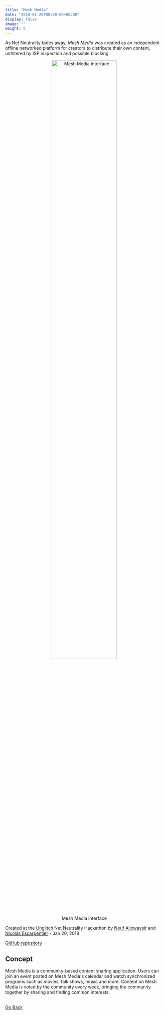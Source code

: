 ```yaml
---
title: "Mesh Media"
date: "2018-01-20T00:00:00+00:00"
display: false
image: ""
weight: 0
---
```


As Net Neutrality fades away, *Mesh Media* was created as an independent offline networked platform for creators to distribute their own content, unfiltered by ISP inspection and possible blocking.
<!--more-->

<figure style="text-align: center">
	<img class="p_detail" width="70%" src="../imgs/meshmedia.jpg" alt="Mesh Media interface">
	<figcaption>Mesh Media interface</figcaption>
</figure>

Created at the [Unglitch](http://unglitchthe.net/) Net Neutrality Hackathon by [Nouf Aljowaysir](noufaljowaysir.com) and [Nicolás Escarpentier](nicolaspe.com) - Jan 20, 2018

[GitHub repository](https://github.com/nicolaspe/meshmedia)

## Concept
<!-- A *[mesh network](https://en.wikipedia.org/wiki/Mesh_networking)* is a  -->

Mesh Media is a community-based content sharing application. Users can join an event posted on Mesh Media's calendar and watch synchronized programs such as movies, talk shows, music and more. Content on Mesh Media is voted by the community every week, bringing the community together by sharing and finding common interests.


<br><a href="#" onClick="history.go(-1);return true;">Go Back</a>
